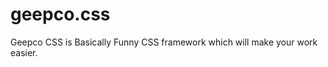 geepco.css
==========

Geepco CSS is Basically Funny CSS framework which will make your work easier. 
